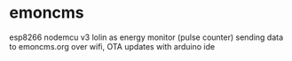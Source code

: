 # emoncms

esp8266 nodemcu v3 lolin as energy monitor (pulse counter) sending data to emoncms.org over wifi, OTA updates with arduino ide
